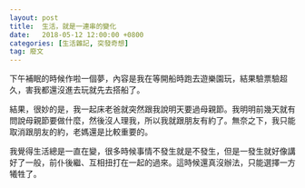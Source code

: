 ```yaml
---
layout: post
title:  生活，就是一連串的變化
date:   2018-05-12 12:00:00 +0800
categories: [生活雜記, 突發奇想]
tag: 廢文
---
```



下午補眠的時候作啦一個夢，內容是我在等開船時跑去遊樂園玩，結果驗票驗超久，害我都還沒進去玩就先去搭船了。

結果，很妙的是，我一起床老爸就突然跟我說明天要過母親節。我明明前幾天就有問說母親節要做什麼，然後沒人理我，所以我就跟朋友有約了。無奈之下，我只能取消跟朋友的約，老媽還是比較重要的。

我覺得生活總是一直在變，很多時候事情不發生就是不發生，但是一發生就好像講好了一般，前仆後繼、互相扭打在一起的過來。這時候還真沒辦法，只能選擇一方犧牲了。